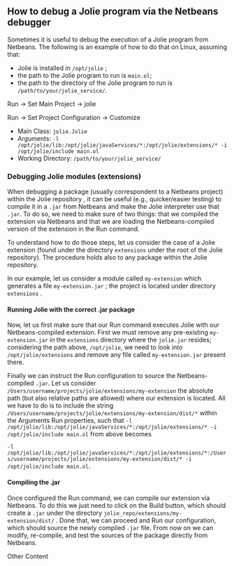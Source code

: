 ## How to debug a Jolie program via the Netbeans debugger

Sometimes it is useful to debug the execution of a Jolie program from Netbeans. The following is an example of how to do that on Linux, assuming that:

* Jolie is installed in `/opt/jolie` ;
* the path to the Jolie program to run is `main.ol`;
* the path to the directory of the Jolie program to run is `/path/to/your/jolie_service/`.

Run -&gt; Set Main Project -&gt; jolie

Run -&gt; Set Project Configuration -&gt; Customize

* Main Class: `jolie.Jolie`
* Arguments: `-l /opt/jolie/lib:/opt/jolie/javaServices/*:/opt/jolie/extensions/* -i /opt/jolie/include main.ol`
* Working Directory: `/path/to/your/jolie_service/`

### Debugging Jolie modules \(extensions\)

When debugging a package \(usually correspondent to a Netbeans project\) within the Jolie repository , it can be useful \(e.g., quicker/easier testing\) to compile it in a `.jar` from Netbeans and make the Jolie interpreter use that `.jar`. To do so, we need to make sure of two things: that we compiled the extension via Netbeans and  that we are loading the Netbeans-compiled version of the extension in the Run command.

To understand how to do those steps, let us consider the case of a Jolie extension \(found under the directory `extensions` under the root of the Jolie repository\). The procedure holds also to any package within the Jolie repository.

In our example, let us consider a module called `my-extension` which generates a file  `my-extension.jar` ; the project is located under directory `extensions` .

#### Running Jolie with the correct .jar package

Now, let us first make sure that our Run command executes Jolie with our Netbeans-compiled extension. First we must remove any pre-existing `my-extension.jar` in the `extensions` directory where the `jolie.jar` resides; considering the path above, `/opt/jolie`, we need to look into `/opt/jolie/extensions` and remove any file called `my-extension.jar` present there.

Finally we can instruct the Run configuration to source the Netbeans-compiled `.jar`. Let us consider `/Users/username/projects/jolie/extensions/my-extension` the absolute path \(but also relative paths are allowed\) where our extension is located. All we have to do is to include the string `/Users/username/projects/jolie/extensions/my-extension/dist/*` within the Arguments Run properties, such that `-l /opt/jolie/lib:/opt/jolie/javaServices/*:/opt/jolie/extensions/* -i /opt/jolie/include main.ol` from above becomes

`-l /opt/jolie/lib:/opt/jolie/javaServices/*:/opt/jolie/extensions/*:/Users/username/projects/jolie/extensions/my-extension/dist/* -i /opt/jolie/include main.ol`.

#### Compiling the .jar

Once configured the Run command, we can compile our extension via Netbeans. To do this we just need to click on the Build button, which should create a `.jar` under the directory `jolie_repo/extensions/my-extension/dist/` . Done that, we can proceed and Run our configuration, which should source the newly compiled `.jar` file. From now on we can modify, re-compile, and test the sources of the package directly from Netbeans.

Other Content

